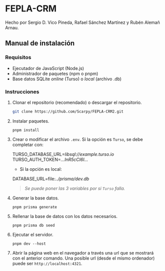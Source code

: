 # FEPLA-CRM

Hecho por Sergio D. Vico Pineda, Rafael Sánchez Martínez y Rubén Alemañ Arnau.

## Manual de instalación

### Requisitos

- Ejecutador de JavaScript (Node.js)
- Administrador de paquetes (npm o pnpm)
- Base datos SQLite _online_ (Turso) o _local_ (archivo .db)

### Instrucciones

1. Clonar el repositorio (recomendado) o descargar el repositorio.

    ```bash
    git clone https://github.com/Scarpy/FEPLA-CRM2.git
    ```

2. Instalar paquetes.

    ```pnpm
    pnpm install
    ```

3. Crear o modificar el archivo `.env`. Si la opción es `Turso`, se debe completar con:

    TURSO_DATABASE_URL=_libsql://example.turso.io_  
    TURSO_AUTH_TOKEN=_...InR5cCI6I..._

    - Si la opción es local:

    DATABASE_URL=file:_../prisma/dev.db_

    > _Se puede poner las 3 variables por si `Turso` falla._

4. Generar la base datos.

    ```pnpm
    pnpm prisma generate
    ```

5. Rellenar la base de datos con los datos necesarios.

    ```pnpm
    pnpm prisma db seed
    ```

6. Ejecutar el servidor.

    ```pnpm
    pnpm dev --host
    ```

7. Abrir la página web en el navegador a través una url que se mostrará con el anterior comando. Una posible url (desde el mismo ordenador) puede ser `http://localhost:4321`.

